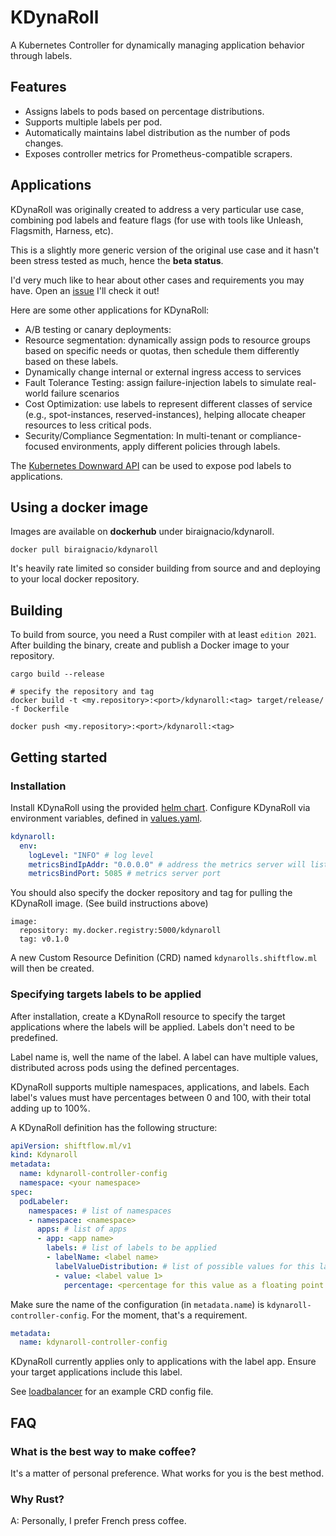 # KDynaRoll
A Kubernetes Controller for dynamically managing application behavior through labels.

## Features

- Assigns labels to pods based on percentage distributions.
- Supports multiple labels per pod.
- Automatically maintains label distribution as the number of pods changes.
- Exposes controller metrics for Prometheus-compatible scrapers.


## Applications

KDynaRoll was originally created to address a very particular use case, combining pod labels and feature flags (for use with tools like Unleash, Flagsmith, Harness, etc).

This is a slightly more generic version of the original use case and it hasn't been stress tested as much, hence the **beta status**.

I'd very much like to hear about other cases and requirements you may have. Open an [issue](https://github.com/bignacio/kdynaroll/issues) I'll check it out!

Here are some other applications for KDynaRoll:

- A/B testing or canary deployments:
- Resource segmentation: dynamically assign pods to resource groups based on specific needs or quotas, then schedule them differently based on these labels.
- Dynamically change internal or external ingress access to services
- Fault Tolerance Testing: assign failure-injection labels to simulate real-world failure scenarios
- Cost Optimization: use labels to represent different classes of service (e.g., spot-instances, reserved-instances), helping allocate cheaper resources to less critical pods.
- Security/Compliance Segmentation: In multi-tenant or compliance-focused environments, apply different policies through labels.


The [Kubernetes Downward API](https://kubernetes.io/docs/concepts/workloads/pods/downward-api/) can be used to expose pod labels to applications.

## Using a docker image

Images are available on **dockerhub** under biraignacio/kdynaroll.

```
docker pull biraignacio/kdynaroll
```

It's heavily rate limited so consider building from source and and deploying to your local docker repository.


## Building


To build from source, you need a Rust compiler with at least `edition 2021`.
After building the binary, create and publish a Docker image to your repository.

```
cargo build --release

# specify the repository and tag
docker build -t <my.repository>:<port>/kdynaroll:<tag> target/release/ -f Dockerfile

docker push <my.repository>:<port>/kdynaroll:<tag>
```

## Getting started


### Installation

Install KDynaRoll using the provided [helm chart](charts).
Configure KDynaRoll via environment variables, defined in [values.yaml](charts/kdynaroll/values.yaml).

```yaml
kdynaroll:
  env:
    logLevel: "INFO" # log level
    metricsBindIpAddr: "0.0.0.0" # address the metrics server will listen to
    metricsBindPort: 5085 # metrics server port
```

You should also specify the docker repository and tag  for pulling the KDynaRoll image. (See build instructions above)
```
image:
  repository: my.docker.registry:5000/kdynaroll
  tag: v0.1.0
```

A new Custom Resource Definition (CRD) named `kdynarolls.shiftflow.ml` will then be created.


### Specifying targets labels to be applied

After installation, create a KDynaRoll resource to specify the target applications where the labels will be applied. Labels don't need to be predefined.

Label name is, well the name of the label. A label can have multiple values, distributed across pods using the defined percentages.

KDynaRoll supports multiple namespaces, applications, and labels. Each label's values must have percentages between 0 and 100, with their total adding up to 100%.

A KDynaRoll definition has the following structure:

```yaml
apiVersion: shiftflow.ml/v1
kind: Kdynaroll
metadata:
  name: kdynaroll-controller-config
  namespace: <your namespace>
spec:
  podLabeler:
    namespaces: # list of namespaces
    - namespace: <namespace>
      apps: # list of apps
      - app: <app name>
        labels: # list of labels to be applied
        - labelName: <label name>
          labelValueDistribution: # list of possible values for this label
          - value: <label value 1>
            percentage: <percentage for this value as a floating point > 0 and <= 100.0>
```

Make sure the name of the configuration (in `metadata.name`) is `kdynaroll-controller-config`. For the moment, that's a requirement.
```yaml
metadata:
  name: kdynaroll-controller-config
```

KDynaRoll currently applies only to applications with the label app. Ensure your target applications include this label.


See [loadbalancer](examples/loadbalancer/crd-config.yaml) for an example CRD config file.


## FAQ

### What is the best way to make coffee?

It's a matter of personal preference. What works for you is the best method.


### Why Rust?

A: Personally, I prefer French press coffee.